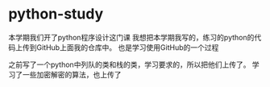 # python-study
本学期我们开了python程序设计这门课
我想把本学期我写的，练习的python的代码上传到GitHub上面我的仓库中。
也是学习使用GitHub的一个过程




之前写了一个python中列队的类和栈的类，学习要求的，所以把他们上传了。
学习了一些加密解密的算法，也上传了

